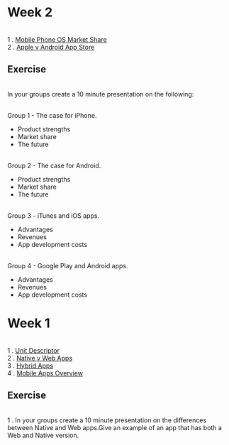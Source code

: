 # Week 2
<br>1 . [Mobile Phone OS Market Share](http://www.idc.com/prodserv/smartphone-os-market-share.jsp)
<br>2 . [Apple v Android App Store](http://mobiledevices.about.com/od/additionalresources/a/Ios-App-Store-Vs-Google-Play-Store-For-App-Developers.htm)

## Exercise

<br>In your groups create a 10 minute presentation on the following:

<br>Group 1 - The case for iPhone. 
<ul>
<li>Product strengths
<li>Market share
<li>The future
</ul>

<br>Group 2 - The case for Android.
<ul>
<li>Product strengths
<li>Market share
<li>The future
</ul>

<br>Group 3 - iTunes and iOS apps. 
<ul>
<li>Advantages
<li>Revenues
<li>App development costs
</ul>

<br>Group 4 - Google Play and Android apps.
<ul>
<li>Advantages
<li>Revenues
<li>App development costs
</ul>


# Week 1

<br>1 . [Unit Descriptor](http://www.sqa.org.uk/sqa/files/hn/H17R35.pdf)
<br>2 . [Native v Web Apps](https://docs.google.com/presentation/d/1xQCI7S7X_4rVDZWJ8ZWuXp1oHm4957Jv9leLL_kAvOg/edit?usp=docslist_api)
<br>3 . [Hybrid Apps](https://developer.telerik.com/featured/what-is-a-hybrid-mobile-app/)
<br>4 . [Mobile Apps Overview](https://socialwebbiz.files.wordpress.com/2011/09/appsillustrated_nativewebhybrid.jpg)

## Exercise 

<br>1 . In your groups create a 10 minute presentation on the differences between Native and Web apps.Give an example of an app that has both a Web and Native version.  

<!--
<br>3 . [Mobile App Technology Mindmap](https://drive.google.com/file/d/0B-CFaefA1v4RVnpDbmlQVDJVTWs/view?usp=docslist_api)
<br>4 . [Mobile Phone OS Market Share](http://www.idc.com/prodserv/smartphone-os-market-share.jsp)
<br>5 . [Apple v Android App Store](http://mobiledevices.about.com/od/additionalresources/a/Ios-App-Store-Vs-Google-Play-Store-For-App-Developers.htm)
<br>6 . [Native v Web Apps](https://docs.google.com/presentation/d/1xQCI7S7X_4rVDZWJ8ZWuXp1oHm4957Jv9leLL_kAvOg/edit?usp=docslist_api)
<br>7 . [Security And Legislation](https://docs.google.com/presentation/d/19Hok8rf60JAQLhROpDj0E4vBtJSE2gR5d-WJrzKE-SI/edit?usp=docslist_api)
<br>8 . [Networks](https://docs.google.com/presentation/d/1z2BuiiUoBmTc6jAY1RJUW9VuegsQAuZpS-YxiDsV9Ds/edit?usp=docslist_api)
-->
